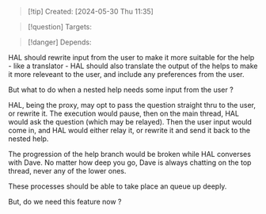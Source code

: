 
>[!tip] Created: [2024-05-30 Thu 11:35]

>[!question] Targets: 

>[!danger] Depends: 

HAL should rewrite input from the user to make it more suitable for the help - like a translator - HAL should also translate the output of the helps to make it more releveant to the user, and include any preferences from the user.

But what to do when a nested help needs some input from the user ?

HAL, being the proxy, may opt to pass the question straight thru to the user, or rewrite it.
The execution would pause, then on the main thread, HAL would ask the question (which may be relayed).  Then the user input would come in, and HAL would either relay it, or rewrite it and send it back to the nested help.

The progression of the help branch would be broken while HAL converses with Dave.
No matter how deep you go, Dave is always chatting on the top thread, never any of the lower ones.

These processes should be able to take place an queue up deeply.

But, do we need this feature now ?